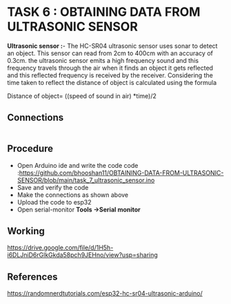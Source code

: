 # TASK 6 : OBTAINING DATA FROM ULTRASONIC SENSOR

**Ultrasonic sensor :**- The HC-SR04 ultrasonic sensor uses sonar to detect an object. This sensor can read from 2cm to 400cm with an accuracy of 0.3cm. the ultrasonic sensor emits a high frequency sound and this frequency travels through the air when it finds an object it gets reflected and this reflected frequency is received by the receiver. Considering the time taken to reflect the distance of object is calculated using the formula 

Distance of object= ((speed of sound in air) *time)/2

## Connections
![]()

## Procedure
*	Open Arduino ide and write the code 
  code :https://github.com/bhooshan11/OBTAINING-DATA-FROM-ULTRASONIC-SENSOR/blob/main/task_7_ultrasonic_sensor.ino
*	Save and verify the code 
*	Make the connections as shown above
*	Upload the code to esp32
*	Open serial-monitor **Tools ->Serial monitor**

## Working 

https://drive.google.com/file/d/1H5h-i6DLJniD6rGlkGkda58pch9JEHno/view?usp=sharing

## References
https://randomnerdtutorials.com/esp32-hc-sr04-ultrasonic-arduino/ 
